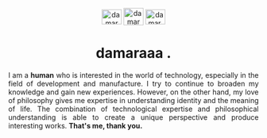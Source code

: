 <p align="center" margin="10px">
<a href="https://www.linkedin.com/in/damar-galih-7b5a1124b" target="blank"><img align="center" src="https://raw.githubusercontent.com/rahuldkjain/github-profile-readme-generator/master/src/images/icons/Social/linked-in-alt.svg" alt="damar galih" height="30" width="40" /></a>
<a href="https://damar-glh.github.io/me" target="blank"><img align="center" src="https://github.com/damar-glh/damar-glh/assets/114411272/858e11d5-176e-4498-a029-a21d08b977a9" alt="damar galih" height="35" width="40" margin="0 20px"/></a>
<a href="https://www.instagram.com/invites/contact/?i=1qn7f0ctoxn2r&utm_content=4rioy6h" target="blank"><img align="center" src="https://raw.githubusercontent.com/rahuldkjain/github-profile-readme-generator/master/src/images/icons/Social/instagram.svg" alt="damar.glh___" height="30" width="40" /></a>
</p>

<h1 align="center" text-decoration="none">damaraaa .</h1>
<p align="justify">I am a <b>human</b> who is interested in the world of technology, especially in the field of development and manufacture. I try to continue to broaden my knowledge and gain new experiences. However, on the other hand, my love of philosophy gives me expertise in understanding identity and the meaning of life. The combination of technological expertise and philosophical understanding is able to create a unique perspective and produce interesting works. <b>That's me, thank you.</b></p>
